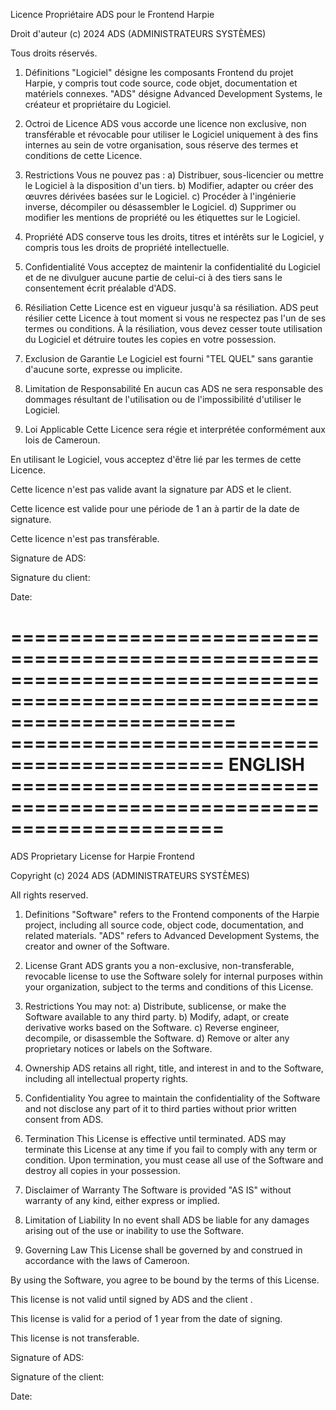 Licence Propriétaire ADS pour le Frontend Harpie

Droit d'auteur (c) 2024 ADS (ADMINISTRATEURS SYSTÈMES)

Tous droits réservés.

1. Définitions
   "Logiciel" désigne les composants Frontend du projet Harpie, y compris tout code source, code objet, documentation et matériels connexes.
   "ADS" désigne Advanced Development Systems, le créateur et propriétaire du Logiciel.

2. Octroi de Licence
   ADS vous accorde une licence non exclusive, non transférable et révocable pour utiliser le Logiciel uniquement à des fins internes au sein de votre organisation, sous réserve des termes et conditions de cette Licence.

3. Restrictions
   Vous ne pouvez pas :
   a) Distribuer, sous-licencier ou mettre le Logiciel à la disposition d'un tiers.
   b) Modifier, adapter ou créer des œuvres dérivées basées sur le Logiciel.
   c) Procéder à l'ingénierie inverse, décompiler ou désassembler le Logiciel.
   d) Supprimer ou modifier les mentions de propriété ou les étiquettes sur le Logiciel.

4. Propriété
   ADS conserve tous les droits, titres et intérêts sur le Logiciel, y compris tous les droits de propriété intellectuelle.

5. Confidentialité
   Vous acceptez de maintenir la confidentialité du Logiciel et de ne divulguer aucune partie de celui-ci à des tiers sans le consentement écrit préalable d'ADS.

6. Résiliation
   Cette Licence est en vigueur jusqu'à sa résiliation. ADS peut résilier cette Licence à tout moment si vous ne respectez pas l'un de ses termes ou conditions. À la résiliation, vous devez cesser toute utilisation du Logiciel et détruire toutes les copies en votre possession.

7. Exclusion de Garantie
   Le Logiciel est fourni "TEL QUEL" sans garantie d'aucune sorte, expresse ou implicite.

8. Limitation de Responsabilité
   En aucun cas ADS ne sera responsable des dommages résultant de l'utilisation ou de l'impossibilité d'utiliser le Logiciel.

9. Loi Applicable
   Cette Licence sera régie et interprétée conformément aux lois de Cameroun.

En utilisant le Logiciel, vous acceptez d'être lié par les termes de cette Licence.


Cette licence n'est pas valide avant la signature par ADS et le client.

Cette licence est valide pour une période de 1 an à partir de la date de signature.

Cette licence n'est pas transférable.

Signature de ADS:

Signature du client:

Date:





===========================================================================================================================
============================================ ENGLISH ======================================================================
===========================================================================================================================

ADS Proprietary License for Harpie Frontend

Copyright (c) 2024 ADS (ADMINISTRATEURS SYSTÈMES)

All rights reserved.

1. Definitions
   "Software" refers to the Frontend components of the Harpie project, including all source code, object code, documentation, and related materials.
   "ADS" refers to Advanced Development Systems, the creator and owner of the Software.

2. License Grant
   ADS grants you a non-exclusive, non-transferable, revocable license to use the Software solely for internal purposes within your organization, subject to the terms and conditions of this License.

3. Restrictions
   You may not:
   a) Distribute, sublicense, or make the Software available to any third party.
   b) Modify, adapt, or create derivative works based on the Software.
   c) Reverse engineer, decompile, or disassemble the Software.
   d) Remove or alter any proprietary notices or labels on the Software.

4. Ownership
   ADS retains all right, title, and interest in and to the Software, including all intellectual property rights.

5. Confidentiality
   You agree to maintain the confidentiality of the Software and not disclose any part of it to third parties without prior written consent from ADS.

6. Termination
   This License is effective until terminated. ADS may terminate this License at any time if you fail to comply with any term or condition. Upon termination, you must cease all use of the Software and destroy all copies in your possession.

7. Disclaimer of Warranty
   The Software is provided "AS IS" without warranty of any kind, either express or implied.

8. Limitation of Liability
   In no event shall ADS be liable for any damages arising out of the use or inability to use the Software.

9. Governing Law
   This License shall be governed by and construed in accordance with the laws of Cameroon.

By using the Software, you agree to be bound by the terms of this License.

This license is not valid until signed by ADS and the client .

This license is valid for a period of 1 year from the date of signing.

This license is not transferable.

Signature of ADS:

Signature of the client:

Date:



